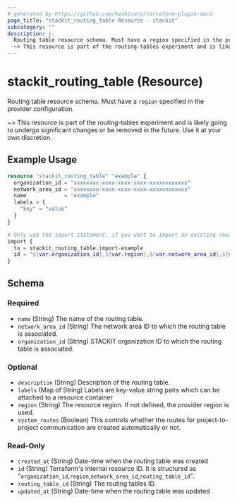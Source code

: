 ```yaml
---
# generated by https://github.com/hashicorp/terraform-plugin-docs
page_title: "stackit_routing_table Resource - stackit"
subcategory: ""
description: |-
  Routing table resource schema. Must have a region specified in the provider configuration.
  ~> This resource is part of the routing-tables experiment and is likely going to undergo significant changes or be removed in the future. Use it at your own discretion.
---
```


# stackit_routing_table (Resource)

Routing table resource schema. Must have a `region` specified in the provider configuration.

~> This resource is part of the routing-tables experiment and is likely going to undergo significant changes or be removed in the future. Use it at your own discretion.

## Example Usage

```terraform
resource "stackit_routing_table" "example" {
  organization_id = "xxxxxxxx-xxxx-xxxx-xxxx-xxxxxxxxxxxx"
  network_area_id = "xxxxxxxx-xxxx-xxxx-xxxx-xxxxxxxxxxxx"
  name            = "example"
  labels = {
    "key" = "value"
  }
}

# Only use the import statement, if you want to import an existing routing table
import {
  to = stackit_routing_table.import-example
  id = "${var.organization_id},${var.region},${var.network_area_id},${var.routing_table_id}"
}
```

<!-- schema generated by tfplugindocs -->
## Schema

### Required

- `name` (String) The name of the routing table.
- `network_area_id` (String) The network area ID to which the routing table is associated.
- `organization_id` (String) STACKIT organization ID to which the routing table is associated.

### Optional

- `description` (String) Description of the routing table.
- `labels` (Map of String) Labels are key-value string pairs which can be attached to a resource container
- `region` (String) The resource region. If not defined, the provider region is used.
- `system_routes` (Boolean) This controls whether the routes for project-to-project communication are created automatically or not.

### Read-Only

- `created_at` (String) Date-time when the routing table was created
- `id` (String) Terraform's internal resource ID. It is structured as "`organization_id`,`region`,`network_area_id`,`routing_table_id`".
- `routing_table_id` (String) The routing tables ID.
- `updated_at` (String) Date-time when the routing table was updated
